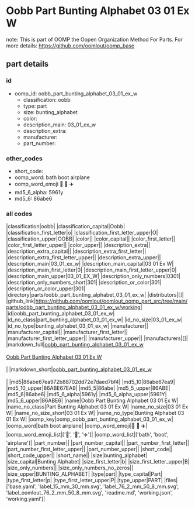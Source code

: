 # Oobb Part Bunting Alphabet 03 01 Ex W  

note: This is part of OOMP the Oopen Organization Method For Parts. For more details: https://github.com/oomlout/oomp_base

##  part details





### id
* oomp_id: oobb_part_bunting_alphabet_03_01_ex_w
  * classification: oobb
  * type: part
  * size: bunting_alphabet
  * color: 
  * description_main: 03_01_ex_w
  * description_extra: 
  * manufacturer: 
  * part_number: 

### other_codes
* short_code: 
* oomp_word: bath boot airplane
* oomp_word_emoji :bath: :boot: :airplane:
* md5_6_alpha: 5961y
* md5_6: 86abe6

### all codes 
|classification|oobb|
|classification_capital|Oobb|
|classification_first_letter|o|
|classification_first_letter_upper|O|
|classification_upper|OOBB|
|color||
|color_capital||
|color_first_letter||
|color_first_letter_upper||
|color_upper||
|description_extra||
|description_extra_capital||
|description_extra_first_letter||
|description_extra_first_letter_upper||
|description_extra_upper||
|description_main|03_01_ex_w|
|description_main_capital|03 01 Ex W|
|description_main_first_letter|0|
|description_main_first_letter_upper|0|
|description_main_upper|03_01_EX_W|
|description_only_numbers|0301|
|description_only_numbers_short|301|
|description_or_color|301|
|description_or_color_upper|301|
|directory|parts/oobb_part_bunting_alphabet_03_01_ex_w|
|distributors|[]|
|github_link|https://github.com/oomlout/oomlout_oomp_part_src/tree/main/parts/oobb_part_bunting_alphabet_03_01_ex_w/working|
|id|oobb_part_bunting_alphabet_03_01_ex_w|
|id_no_class|part_bunting_alphabet_03_01_ex_w|
|id_no_size|03_01_ex_w|
|id_no_type|bunting_alphabet_03_01_ex_w|
|manufacturer||
|manufacturer_capital||
|manufacturer_first_letter||
|manufacturer_first_letter_upper||
|manufacturer_upper||
|manufacturers|[]|
|markdown_full|[oobb_part_bunting_alphabet_03_01_ex_w](https://github.com/oomlout/oomlout_oomp_part_src/tree/main/parts/oobb_part_bunting_alphabet_03_01_ex_w/working)<br>[](https://github.com/oomlout/oomlout_oomp_part_src/tree/main/parts/oobb_part_bunting_alphabet_03_01_ex_w/working)<br>[Oobb Part Bunting Alphabet 03 01 Ex W](https://github.com/oomlout/oomlout_oomp_part_src/tree/main/parts/oobb_part_bunting_alphabet_03_01_ex_w/working)<br><br>|
|markdown_short|[oobb_part_bunting_alphabet_03_01_ex_w](https://github.com/oomlout/oomlout_oomp_part_src/tree/main/parts/oobb_part_bunting_alphabet_03_01_ex_w/working)<br><br>|
|md5|86abe67ea972b88702dd72e7daed7bf4|
|md5_10|86abe67ea9|
|md5_10_upper|86ABE67EA9|
|md5_5|86abe|
|md5_5_upper|86ABE|
|md5_6|86abe6|
|md5_6_alpha|5961y|
|md5_6_alpha_upper|5961Y|
|md5_6_upper|86ABE6|
|name|Oobb Part Bunting Alphabet 03 01 Ex W|
|name_no_class|Part Bunting Alphabet 03 01 Ex W|
|name_no_size|03 01 Ex W|
|name_no_size_short|03 01 Ex W|
|name_no_type|Bunting Alphabet 03 01 Ex W|
|oomp_key|oomp_oobb_part_bunting_alphabet_03_01_ex_w|
|oomp_word|bath boot airplane|
|oomp_word_emoji|:bath: :boot: :airplane:|
|oomp_word_emoji_list|[':bath:', ':boot:', ':airplane:']|
|oomp_word_list|['bath', 'boot', 'airplane']|
|part_number||
|part_number_capital||
|part_number_first_letter||
|part_number_first_letter_upper||
|part_number_upper||
|short_code||
|short_code_upper||
|short_name||
|size|bunting_alphabet|
|size_capital|Bunting Alphabet|
|size_first_letter|b|
|size_first_letter_upper|B|
|size_only_numbers||
|size_only_numbers_no_zeros||
|size_upper|BUNTING_ALPHABET|
|type|part|
|type_capital|Part|
|type_first_letter|p|
|type_first_letter_upper|P|
|type_upper|PART|
|files|['base.yaml', 'label_15_mm_30_mm.svg', 'label_76_2_mm_50_8_mm.svg', 'label_oomlout_76_2_mm_50_8_mm.svg', 'readme.md', 'working.json', 'working.yaml']|

